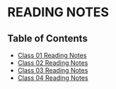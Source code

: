 # READING NOTES 

## Table of Contents

- [Class 01 Reading Notes](Class-01.md)
- [Class 02 Reading Notes](Class-02.md)
- [Class 03 Reading Notes](Class-03.md)
- [Class 04 Reading Notes](Class-04.md)
